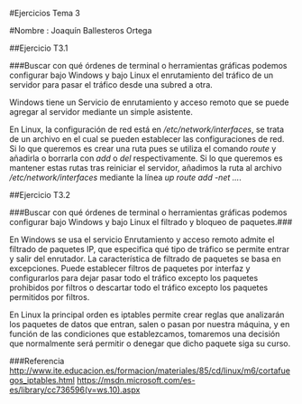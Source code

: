#Ejercicios Tema 3

#Nombre : Joaquín Ballesteros Ortega


##Ejercicio T3.1

###Buscar con qué órdenes de terminal o herramientas gráficas podemos configurar bajo Windows y bajo Linux el enrutamiento del tráfico de un servidor para pasar el tráfico desde una subred a otra.

Windows tiene un Servicio de enrutamiento y acceso remoto que se puede agregar al servidor mediante un simple asistente.

En Linux, la configuración de red está en */etc/network/interfaces*, 
se trata de un archivo en el cual se pueden establecer las configuraciones de red. 
Si lo que queremos es crear una ruta pues se utiliza el comando *route* y añadirla o borrarla con *add* o *del* respectivamente. 
Si lo que queremos es mantener estas rutas tras reiniciar el servidor, añadimos la ruta al archivo */etc/network/interfaces* mediante la línea *up route add -net ...*.

##Ejercicio T3.2

###Buscar con qué órdenes de terminal o herramientas gráficas podemos configurar bajo Windows y bajo Linux el filtrado y bloqueo de paquetes.###


En Windows se usa el servicio Enrutamiento y acceso remoto admite el filtrado de paquetes IP, que especifica qué tipo de tráfico se permite entrar y salir del enrutador.
La característica de filtrado de paquetes se basa en excepciones. Puede establecer filtros de paquetes por interfaz y configurarlos para
dejar pasar todo el tráfico excepto los paquetes prohibidos por filtros o descartar todo el tráfico excepto los paquetes permitidos por filtros. 

En Linux la principal orden es  iptables permite crear reglas que analizarán los paquetes de datos que entran,
salen o pasan por nuestra máquina, y en función de las condiciones que establezcamos, tomaremos una decisión que
normalmente será permitir o denegar que dicho paquete siga su curso.



###Referencia
http://www.ite.educacion.es/formacion/materiales/85/cd/linux/m6/cortafuegos_iptables.html
https://msdn.microsoft.com/es-es/library/cc736596(v=ws.10).aspx

